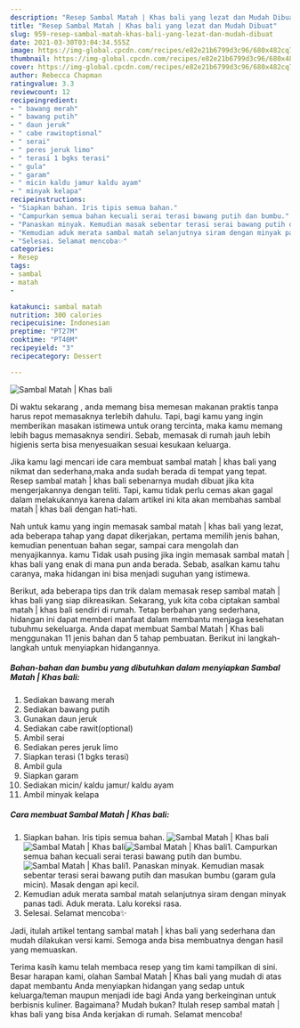 ```yaml
---
description: "Resep Sambal Matah | Khas bali yang lezat dan Mudah Dibuat"
title: "Resep Sambal Matah | Khas bali yang lezat dan Mudah Dibuat"
slug: 959-resep-sambal-matah-khas-bali-yang-lezat-dan-mudah-dibuat
date: 2021-03-30T03:04:34.555Z
image: https://img-global.cpcdn.com/recipes/e82e21b6799d3c96/680x482cq70/sambal-matah-khas-bali-foto-resep-utama.jpg
thumbnail: https://img-global.cpcdn.com/recipes/e82e21b6799d3c96/680x482cq70/sambal-matah-khas-bali-foto-resep-utama.jpg
cover: https://img-global.cpcdn.com/recipes/e82e21b6799d3c96/680x482cq70/sambal-matah-khas-bali-foto-resep-utama.jpg
author: Rebecca Chapman
ratingvalue: 3.3
reviewcount: 12
recipeingredient:
- " bawang merah"
- " bawang putih"
- " daun jeruk"
- " cabe rawitoptional"
- " serai"
- " peres jeruk limo"
- " terasi 1 bgks terasi"
- " gula"
- " garam"
- " micin kaldu jamur kaldu ayam"
- " minyak kelapa"
recipeinstructions:
- "Siapkan bahan. Iris tipis semua bahan."
- "Campurkan semua bahan kecuali serai terasi bawang putih dan bumbu."
- "Panaskan minyak. Kemudian masak sebentar terasi serai bawang putih dan masukan bumbu (garam gula micin). Masak dengan api kecil."
- "Kemudian aduk merata sambal matah selanjutnya siram dengan minyak panas tadi. Aduk merata. Lalu koreksi rasa."
- "Selesai. Selamat mencoba✨"
categories:
- Resep
tags:
- sambal
- matah
- 

katakunci: sambal matah  
nutrition: 300 calories
recipecuisine: Indonesian
preptime: "PT27M"
cooktime: "PT40M"
recipeyield: "3"
recipecategory: Dessert

---
```



![Sambal Matah | Khas bali](https://img-global.cpcdn.com/recipes/e82e21b6799d3c96/680x482cq70/sambal-matah-khas-bali-foto-resep-utama.jpg)

Di waktu  sekarang , anda memang bisa memesan makanan praktis tanpa harus repot memasaknya terlebih dahulu. Tapi, bagi kamu yang ingin memberikan masakan istimewa untuk orang tercinta, maka kamu memang lebih bagus memasaknya sendiri. Sebab, memasak di rumah jauh lebih higienis serta bisa menyesuaikan sesuai kesukaan keluarga.

Jika kamu lagi mencari ide cara membuat sambal matah | khas bali yang nikmat dan sederhana,maka anda sudah berada di tempat yang tepat. Resep sambal matah | khas bali  sebenarnya mudah dibuat jika kita mengerjakannya dengan teliti. Tapi, kamu tidak perlu cemas akan gagal dalam melakukannya 
karena dalam artikel ini kita akan membahas sambal matah | khas bali dengan hati-hati.  



Nah untuk kamu yang ingin memasak sambal matah | khas bali yang lezat, ada beberapa tahap yang dapat dikerjakan, pertama memilih jenis bahan, kemudian penentuan bahan segar, sampai cara mengolah dan menyajikannya. kamu Tidak usah pusing jika ingin memasak sambal matah | khas bali yang enak di mana pun anda berada. Sebab, asalkan kamu  tahu caranya, maka hidangan ini bisa menjadi suguhan yang istimewa.

Berikut, ada beberapa tips dan trik dalam memasak resep sambal matah | khas bali yang siap dikreasikan. Sekarang, yuk kita coba ciptakan sambal matah | khas bali sendiri di rumah. Tetap berbahan yang sederhana, hidangan ini dapat memberi manfaat dalam membantu menjaga kesehatan tubuhmu sekeluarga. Anda dapat membuat Sambal Matah | Khas bali menggunakan 11 jenis bahan dan 5 tahap pembuatan. Berikut ini langkah-langkah untuk menyiapkan hidangannya.

<!--inarticleads1-->

##### Bahan-bahan dan bumbu yang dibutuhkan dalam menyiapkan Sambal Matah | Khas bali:

1. Sediakan  bawang merah
1. Sediakan  bawang putih
1. Gunakan  daun jeruk
1. Sediakan  cabe rawit(optional)
1. Ambil  serai
1. Sediakan  peres jeruk limo
1. Siapkan  terasi (1 bgks terasi)
1. Ambil  gula
1. Siapkan  garam
1. Sediakan  micin/ kaldu jamur/ kaldu ayam
1. Ambil  minyak kelapa




<!--inarticleads2-->

##### Cara membuat Sambal Matah | Khas bali:

1. Siapkan bahan. Iris tipis semua bahan.
<img src="https://img-global.cpcdn.com/steps/1256ec54d529b4c6/160x128cq70/sambal-matah-khas-bali-langkah-memasak-1-foto.jpg" alt="Sambal Matah | Khas bali"><img src="https://img-global.cpcdn.com/steps/87642cb3922427df/160x128cq70/sambal-matah-khas-bali-langkah-memasak-1-foto.jpg" alt="Sambal Matah | Khas bali"><img src="https://img-global.cpcdn.com/steps/604cab63674cd66b/160x128cq70/sambal-matah-khas-bali-langkah-memasak-1-foto.jpg" alt="Sambal Matah | Khas bali">1. Campurkan semua bahan kecuali serai terasi bawang putih dan bumbu.
<img src="https://img-global.cpcdn.com/steps/9c8e913a4e6985c4/160x128cq70/sambal-matah-khas-bali-langkah-memasak-2-foto.jpg" alt="Sambal Matah | Khas bali">1. Panaskan minyak. Kemudian masak sebentar terasi serai bawang putih dan masukan bumbu (garam gula micin). Masak dengan api kecil.
1. Kemudian aduk merata sambal matah selanjutnya siram dengan minyak panas tadi. Aduk merata. Lalu koreksi rasa.
1. Selesai. Selamat mencoba✨




Jadi, itulah artikel tentang  sambal matah | khas bali  yang sederhana dan mudah dilakukan versi kami. Semoga anda bisa membuatnya dengan hasil yang memuaskan. 

Terima kasih kamu telah membaca resep yang tim kami tampilkan di sini. Besar harapan kami, olahan  Sambal Matah | Khas bali yang mudah di atas dapat membantu Anda menyiapkan hidangan yang sedap untuk keluarga/teman maupun menjadi ide bagi Anda yang berkeinginan untuk berbisnis kuliner. Bagaimana? Mudah bukan? Itulah resep sambal matah | khas bali yang bisa Anda kerjakan di rumah. Selamat mencoba!

